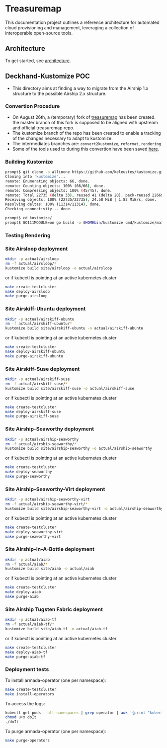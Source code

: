 # Treasuremap

This documentation project outlines a reference architecture for automated
cloud provisioning and management, leveraging a collection of interoperable
open-source tools.


## Architecture
To get started, see [architecture](https://airship-treasuremap.readthedocs.io/en/latest/index.html).

## Deckhand-Kustomize POC

- This directory aims at finding a way to migrate from the Airship 1.x structure
  to the possible Airship 2.x structure.

###  Convertion Procedure

- On August 26th, a (temporary) fork of [treasuremap](https://opendev.org/airship/treasuremap) has been created.
  the master branch of this fork is supposed to be aligned with upstream and official treasuremap repo.
- The kustomize branch of the repo has been created to enable a tracking of the changes necessary to adapt
  to kustomize.
- The intermediates branches are: `convert2kustomize`, `reformat`, `rendering`
- Some of the tools used to during this convertion have been saved [here](https://github.com/keleustes/treasuremap/tree/kustomize/tools/convert2kustomize).

###  Building Kustomize

```bash
prompt$ git clone -b allinone https://github.com/keleustes/kustomize.git
Cloning into 'kustomize'...
remote: Enumerating objects: 66, done.
remote: Counting objects: 100% (66/66), done.
remote: Compressing objects: 100% (45/45), done.
remote: Total 22735 (delta 33), reused 41 (delta 20), pack-reused 22669
Receiving objects: 100% (22735/22735), 24.58 MiB | 1.82 MiB/s, done.
Resolving deltas: 100% (11314/11314), done.
Checking connectivity... done.

prompt$ cd kustomize/
prompt$ GO111MODULE=on go build -o $HOMEbin/kustomize cmd/kustomize/main.go
```

###  Testing Rendering

###  Site Airsloop deployment

```bash
mkdir -p actual/airsloop
rm -f actual/airsloop/*
kustomize build site/airsloop -o actual/airsloop
```

or if kubectl is pointing at an active kubernetes cluster


```bash
make create-testcluster
make deploy-airsloop
make purge-airsloop
```

###  Site Airskiff-Ubuntu deployment

```bash
mkdir -p actual/airskiff-ubuntu
rm -f actual/airskiff-ubuntu/*
kustomize build site/airskiff-ubuntu -o actual/airskiff-ubuntu
```

or if kubectl is pointing at an active kubernetes cluster

```bash
make create-testcluster
make deploy-airskiff-ubuntu
make purge-airskiff-ubuntu
```

###  Site Airskiff-Suse deployment

```bash
mkdir -p actual/airskiff-suse
rm -f actual/airskiff-suse/*
kustomize build site/airskiff-suse -o actual/airskiff-suse
```

or if kubectl is pointing at an active kubernetes cluster

```bash
make create-testcluster
make deploy-airskiff-suse
make purge-airskiff-suse
```

###  Site Airship-Seaworthy deployment

```bash
mkdir -p actual/airship-seaworthy
rm -f actual/airship-seaworthy/*
kustomize build site/airship-seaworthy -o actual/airship-seaworthy
```

or if kubectl is pointing at an active kubernetes cluster

```bash
make create-testcluster
make deploy-seaworthy
make purge-seaworthy
```

###  Site Airship-Seaworthy-Virt deployment

```bash
mkdir -p actual/airship-seaworthy-virt
rm -f actual/airship-seaworthy-virt/*
kustomize build site/airship-seaworthy-virt -o actual/airship-seaworthy-virt
```

or if kubectl is pointing at an active kubernetes cluster

```bash
make create-testcluster
make deploy-seaworthy-virt
make purge-seaworthy-virt
```

###  Site Airship-In-A-Bottle deployment

```bash
mkdir -p actual/aiab
rm -f actual/aiab/*
kustomize build site/aiab -o actual/aiab
```

or if kubectl is pointing at an active kubernetes cluster

```bash
make create-testcluster
make deploy-aiab
make purge-aiab
```

###  Site Airship Tugsten Fabric deployment

```bash
mkdir -p actual/aiab-tf
rm -f actual/aiab-tf/*
kustomize build site/aiab-tf -o actual/aiab-tf
```

or if kubectl is pointing at an active kubernetes cluster

```bash
make create-testcluster
make deploy-aiab-tf
make purge-aiab-tf
```

### Deployment tests

To install armada-operator (one per namespace):

```bash
make create-testcluster
make install-operators
```

To access the logs:

```bash
kubectl get pods --all-namespaces | grep operator | awk '{print "kubectl logs -n "$1" "$2"> "$1".log"}'  > doIt
chmod u+x doIt
./doIt
```

To purge armada-operator (one per namespace):

```bash
make purge-operators
```
